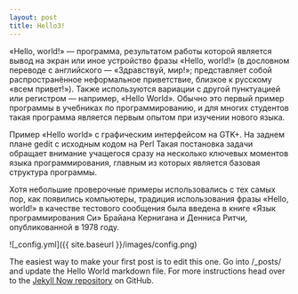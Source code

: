 ```yaml
---
layout: post
title: Hello3!
---
```


«Hello, world!» — программа, результатом работы которой является вывод на экран или иное устройство фразы «Hello, world!» (в дословном переводе с английского — «Здравствуй, мир!»; представляет собой распространённое неформальное приветствие, близкое к русскому «всем привет!»). Также используются вариации с другой пунктуацией или регистром — например, «Hello World». Обычно это первый пример программы в учебниках по программированию, и для многих студентов такая программа является первым опытом при изучении нового языка.


Пример «Hello world» с графическим интерфейсом на GTK+. На заднем плане gedit с исходным кодом на Perl
Такая постановка задачи обращает внимание учащегося сразу на несколько ключевых моментов языка программирования, главным из которых является базовая структура программы.

Хотя небольшие проверочные примеры использовались с тех самых пор, как появились компьютеры, традиция использования фразы «Hello, world!» в качестве тестового сообщения была введена в книге «Язык программирования Си» Брайана Кернигана и Денниса Ритчи, опубликованной в 1978 году.


![_config.yml]({{ site.baseurl }}/images/config.png)

The easiest way to make your first post is to edit this one. Go into /_posts/ and update the Hello World markdown file. For more instructions head over to the [Jekyll Now repository](https://github.com/barryclark/jekyll-now) on GitHub.

